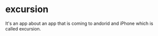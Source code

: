 # excursion

It's an app about an app that is coming to andorid and iPhone which is called excursion.
